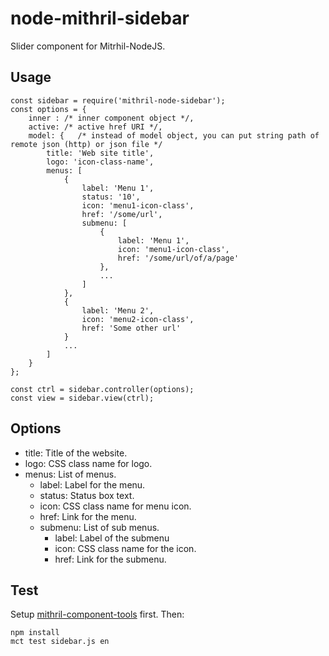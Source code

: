 node-mithril-sidebar
==================================
Slider component for Mitrhil-NodeJS.

Usage
-----
    
    const sidebar = require('mithril-node-sidebar');
    const options = {
        inner : /* inner component object */,
        active: /* active href URI */,
        model: {   /* instead of model object, you can put string path of remote json (http) or json file */
            title: 'Web site title',
            logo: 'icon-class-name',
            menus: [
                {
                    label: 'Menu 1',
                    status: '10',
                    icon: 'menu1-icon-class',
                    href: '/some/url',
                    submenu: [
                        {
                            label: 'Menu 1',
                            icon: 'menu1-icon-class',
                            href: '/some/url/of/a/page'
                        },
                        ...    
                    ]
                },
                {
                    label: 'Menu 2',
                    icon: 'menu2-icon-class',
                    href: 'Some other url'
                }
                ...
            ]
        }
    };

    const ctrl = sidebar.controller(options);
    const view = sidebar.view(ctrl);

Options
-------

* title: Title of the website.
* logo: CSS class name for logo.
* menus: List of menus.
  * label: Label for the menu.
  * status: Status box text.
  * icon: CSS class name for menu icon.
  * href: Link for the menu.
  * submenu: List of sub menus.
    * label: Label of the submenu
    * icon: CSS class name for the icon.
    * href: Link for the submenu.

Test
----
Setup [mithril-component-tools](https://github.com/mithril-components/mitthril-components-tools) first. Then:

    npm install
    mct test sidebar.js en
